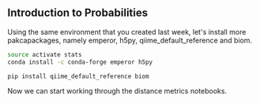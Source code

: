 ## Introduction to Probabilities

Using the same environment that you created last week, let's install more
pakcapackages, namely emperor, h5py, qiime_default_reference and biom.

```bash
source activate stats
conda install -c conda-forge emperor h5py

pip install qiime_default_reference biom
```

Now we can start working through the distance metrics notebooks.
